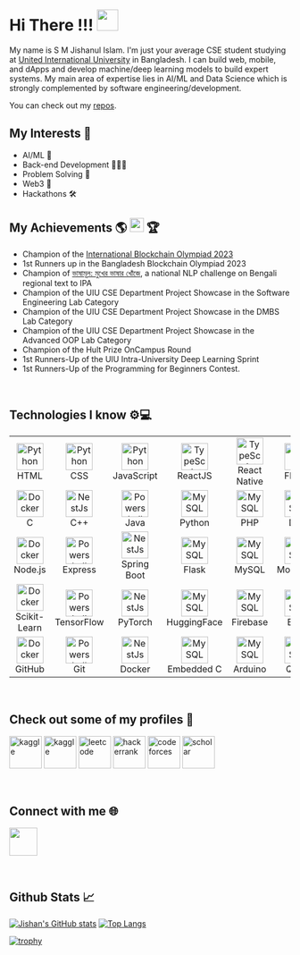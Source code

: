 # Hi There !!!  <img src="https://static-00.iconduck.com/assets.00/waving-hand-sign-emoji-512x512-lihf6wsv.png" width="38" height="38" />



My name is S M Jishanul Islam. I'm just your average CSE student studying at <a href="https://www.uiu.ac.bd/">United International University</a> in Bangladesh. I can build web, mobile, and dApps and develop machine/deep learning models to build expert systems. My main area of expertise lies in AI/ML and Data Science which is strongly complemented by software engineering/development.

You can check out my <a href="https://github.com/S-M-J-I?tab=repositories">repos</a>.

## My Interests 📍
- AI/ML 🤖
- Back-end Development 👨🏼‍💻
- Problem Solving 🧩
- Web3 🔑
- Hackathons 🛠️
   
## My Achievements 🌎 <img src="https://images.emojiterra.com/twitter/v13.1/512px/1f1e7-1f1e9.png" width="25" height="25"  /> 🏆
- Champion of the [International Blockchain Olympiad 2023](https://www.dhakatribune.com/bangladesh/education/331505/uiu-team-world-champion-in-international)
- 1st Runners up in the Bangladesh Blockchain Olympiad 2023
- Champion of [ভাষামূল: মুখের ভাষার খোঁজে](https://www.kaggle.com/competitions/regipa/overview), a national NLP challenge on Bengali regional text to IPA
- Champion of the UIU CSE Department Project Showcase in the Software Engineering Lab Category
- Champion of the UIU CSE Department Project Showcase in the DMBS Lab Category
- Champion of the UIU CSE Department Project Showcase in the Advanced OOP Lab Category
- Champion of the Hult Prize OnCampus Round
- 1st Runners-Up of the UIU Intra-University Deep Learning Sprint
- 1st Runners-Up of the Programming for Beginners Contest.
   
<br>

## Technologies I know ⚙️💻

<table align="center">
  <tr>
    <td align="center" width="96">
      <a href="#macropower-tech">
        <img src="https://cdn.jsdelivr.net/gh/devicons/devicon/icons/html5/html5-original.svg" width="48" height="48" alt="Python" />
      </a>
      <br>HTML
    </td>
    <td align="center" width="96">
      <a href="#macropower-tech">
        <img src="https://cdn.jsdelivr.net/gh/devicons/devicon/icons/css3/css3-original.svg" width="48" height="48" alt="Python" />
      </a>
      <br>CSS
    </td>
    <td align="center" width="96">
      <a href="#macropower-tech">
        <img src="https://cdn.jsdelivr.net/gh/devicons/devicon/icons/javascript/javascript-original.svg" width="48" height="48" alt="Python" />
      </a>
      <br>JavaScript
    </td>
    <td align="center" width="96">
      <a href="#macropower-tech">
        <img src="https://cdn.jsdelivr.net/gh/devicons/devicon/icons/react/react-original.svg" width="48" height="48" alt="TypeScript" />
      </a>
      <br>ReactJS
    </td>
    <td align="center" width="96">
      <a href="#macropower-tech">
        <img src="https://cdn.jsdelivr.net/gh/devicons/devicon/icons/react/react-original.svg" width="48" height="48" alt="TypeScript" />
      </a>
      <br>React Native
    </td>
    <td align="center" width="96">
      <a href="#macropower-tech" >
        <img src="https://cdn.jsdelivr.net/gh/devicons/devicon/icons/flutter/flutter-original.svg" width="48" height="48" alt="React" />
      </a>
      <br>Flutter
    </td>
  </tr>
  <tr>
    <td align="center" width="96"> 
      <a href="#macropower-tech" >
        <img src="https://cdn.jsdelivr.net/gh/devicons/devicon/icons/c/c-original.svg" width="48" height="48" alt="Docker" />
      </a>
      <br>C
    </td>
    <td align="center"  width="96">
      <a href="#macropower-tech">
        <img src="https://cdn.jsdelivr.net/gh/devicons/devicon/icons/cplusplus/cplusplus-original.svg" width="48" height="48" alt="NestJs" />
      </a>
      <br>C++
    </td>
    <td align="center" width="96">
      <a href="#macropower-tech">
        <img src="https://cdn.jsdelivr.net/gh/devicons/devicon/icons/java/java-original.svg" width="48" height="48" alt="Powershell" />
      </a>
      <br>Java
    </td>
    <td align="center"  width="96">
      <a href="#macropower-tech">
        <img src="https://cdn.jsdelivr.net/gh/devicons/devicon/icons/python/python-original.svg" width="48" height="48" alt="MySQL" />
      </a>
      <br>Python
    </td>
    <td align="center"  width="96">
      <a href="#macropower-tech">
        <img src="https://cdn.jsdelivr.net/gh/devicons/devicon/icons/php/php-original.svg" width="48" height="48" alt="MySQL" />
      </a>
      <br>PHP
    </td>
    <td align="center"  width="96">
      <a href="#macropower-tech">
        <img src="https://cdn.jsdelivr.net/gh/devicons/devicon/icons/dart/dart-original.svg" width="48" height="48" alt="MySQL" />
      </a>
      <br>Dart
    </td>
  </tr>
  <tr>
    <td align="center" width="96"> 
      <a href="#macropower-tech" >
        <img src="https://cdn.jsdelivr.net/gh/devicons/devicon/icons/nodejs/nodejs-original.svg" width="48" height="48" alt="Docker" />
      </a>
      <br>Node.js
    </td>
    <td align="center" width="96">
      <a href="#macropower-tech">
        <img src="https://cdn.jsdelivr.net/gh/devicons/devicon/icons/express/express-original.svg" width="48" height="48" alt="Powershell" />
      </a>
      <br>Express
    </td>
    <td align="center"  width="96">
      <a href="#macropower-tech">
        <img src="https://cdn.jsdelivr.net/gh/devicons/devicon/icons/spring/spring-original.svg" width="48" height="48" alt="NestJs" />
      </a>
      <br>Spring Boot
    </td>
    <td align="center"  width="96">
      <a href="#macropower-tech">
        <img src="https://cdn.jsdelivr.net/gh/devicons/devicon/icons/flask/flask-original.svg" width="48" height="48" alt="MySQL" />
      </a>
      <br>Flask
    </td>
    <td align="center"  width="96">
      <a href="#macropower-tech">
        <img src="https://cdn.jsdelivr.net/gh/devicons/devicon/icons/mysql/mysql-original-wordmark.svg" width="48" height="48" alt="MySQL" />
      </a>
      <br>MySQL
    </td>
    <td align="center"  width="96">
      <a href="#macropower-tech">
        <img src="https://cdn.jsdelivr.net/gh/devicons/devicon/icons/mongodb/mongodb-original-wordmark.svg" width="48" height="48" alt="MySQL" />
      </a>
      <br>MongoDB
    </td>
  </tr>
  <tr>
    <td align="center" width="96"> 
      <a href="#macropower-tech" >
        <img src="https://upload.wikimedia.org/wikipedia/commons/thumb/0/05/Scikit_learn_logo_small.svg/260px-Scikit_learn_logo_small.svg.png?20180808062052" width="48" height="48" alt="Docker" />
      </a>
      <br>Scikit-Learn
    </td>
    <td align="center" width="96">
      <a href="#macropower-tech">
        <img src="https://cdn.jsdelivr.net/gh/devicons/devicon/icons/tensorflow/tensorflow-original.svg" width="48" height="48" alt="Powershell" />
      </a>
      <br>TensorFlow
    </td>
    <td align="center"  width="96">
      <a href="#macropower-tech">
        <img src="https://cdn.jsdelivr.net/gh/devicons/devicon/icons/pytorch/pytorch-original.svg" width="48" height="48" alt="NestJs" />
      </a>
      <br>PyTorch
    </td>
    <td align="center"  width="96">
      <a href="#macropower-tech">
        <img src="https://huggingface.co/datasets/huggingface/brand-assets/resolve/main/hf-logo.svg" width="48" height="48" alt="MySQL" />
      </a>
      <br>HuggingFace
    </td>
    <td align="center"  width="96">
      <a href="#macropower-tech">
        <img src="https://cdn.jsdelivr.net/gh/devicons/devicon/icons/firebase/firebase-plain.svg" width="48" height="48" alt="MySQL" />
      </a>
      <br>Firebase
    </td>
    <td align="center"  width="96">
      <a href="#macropower-tech" style="font-size: '33px'">
        <img src="https://cdn.jsdelivr.net/gh/devicons/devicon/icons/bash/bash-original.svg" width="48" height="48" alt="MySQL" />
      </a>
      <br>Bash
    </td>
  </tr>
  <tr>
    <td align="center" width="96"> 
      <a href="#macropower-tech" >
        <img src="https://cdn.jsdelivr.net/gh/devicons/devicon/icons/github/github-original.svg" width="48" height="48" alt="Docker" />
      </a>
      <br>GitHub
    </td>
    <td align="center" width="96">
      <a href="#macropower-tech">
        <img src="https://cdn.jsdelivr.net/gh/devicons/devicon/icons/git/git-original.svg" width="48" height="48" alt="Powershell" />
      </a>
      <br>Git
    </td>
    <td align="center"  width="96">
      <a href="#macropower-tech">
        <img src="https://cdn.jsdelivr.net/gh/devicons/devicon/icons/docker/docker-original.svg" width="48" height="48" alt="NestJs" />
      </a>
      <br>Docker
    </td>
    <td align="center"  width="96">
      <a href="#macropower-tech">
        <img src="https://cdn.jsdelivr.net/gh/devicons/devicon/icons/embeddedc/embeddedc-original.svg" width="48" height="48" alt="MySQL" />
      </a>
      <br>Embedded C
    </td>
    <td align="center"  width="96">
      <a href="#macropower-tech">
        <img src="https://cdn.jsdelivr.net/gh/devicons/devicon/icons/arduino/arduino-original-wordmark.svg" width="48" height="48" alt="MySQL" />
      </a>
      <br>Arduino
    </td>
    <td align="center"  width="96">
      <a href="#macropower-tech">
        <img src="https://upload.wikimedia.org/wikipedia/commons/5/51/Qiskit-Logo.svg" width="48" height="48" alt="MySQL" />
      </a>
      <br>Qiskit
    </td>
  </tr>
</table>

<br> 

## Check out some of my profiles 📱 

<a target="_blank" href="https://www.kaggle.com/smjishanulislam"><img src="https://cdn.iconscout.com/icon/free/png-256/free-kaggle-3521526-2945029.png" width="58" height="58" alt="kaggle" /></a>
<a target="_blank" href="https://huggingface.co/smji"><img src="https://huggingface.co/datasets/huggingface/brand-assets/resolve/main/hf-logo.svg" width="58" height="58" alt="kaggle" /></a>
<a target="_blank" href="https://leetcode.com/S-M-J-I/"><img src="https://leetcode.com/static/images/LeetCode_logo_rvs.png" width="58" height="58" alt="leetcode" /></a>
<a target="_blank" href="https://www.hackerrank.com/sislam201024"><img src="https://cdn4.iconfinder.com/data/icons/logos-and-brands/512/160_Hackerrank_logo_logos-512.png" width="58" height="58" alt="hackerrank" /></a>
<a target="_blank" href="https://codeforces.com/profile/jishanlion"><img src="https://cdn.iconscout.com/icon/free/png-256/free-code-forces-3628695-3029920.png" width="58" height="58" alt="codeforces" /></a>
<a target="_blank" href="https://scholar.google.com/citations?user=34HpSOsAAAAJ&hl=en"><img src="https://uxwing.com/wp-content/themes/uxwing/download/brands-and-social-media/google-scholar-icon.png" width="58" height="58" alt="scholar" /></a>

<br>

## Connect with me 🌐
<a target="_blank" href="https://www.linkedin.com/in/s-m-jishanul-islam-709b0b1a7/"><img src="https://cdn.jsdelivr.net/gh/devicons/devicon/icons/linkedin/linkedin-original.svg" style="width: 50px" /></a>

<br>

## Github Stats 📈

[![Jishan's GitHub stats](https://github-readme-stats-git-masterrstaa-rickstaa.vercel.app/api?username=S-M-J-I&theme=radical&hide=issues&show_icons=true&count_private=true&hide_border=true)](https://github.com/anuraghazra/github-readme-stats)
[![Top Langs](https://github-readme-stats-git-masterrstaa-rickstaa.vercel.app/api/top-langs/?username=S-M-J-I&layout=compact&theme=radical&langs_count=6&count_private=true&hide=html,css,handlebars&hide_border=true)](https://github.com/anuraghazra/github-readme-stats)

[![trophy](https://github-profile-trophy.vercel.app/?username=S-M-J-I&theme=monokai&row=1&title=Stars,Followers,Commit,PR,Repositories)](https://github.com/ryo-ma/github-profile-trophy)

